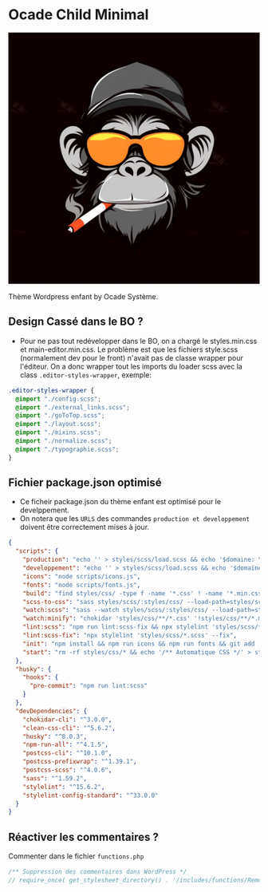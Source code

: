# Ocade Child Minimal

![Readme](./readme.png)

Thème Wordpress enfant by Ocade Système.

## Design Cassé dans le BO ?
* Pour ne pas tout redévelopper dans le BO, on a chargé le styles.min.css et main-editor.min.css. Le problème est que les fichiers style.scss (normalement dev pour le front) n'avait pas de classe wrapper pour l'éditeur. On a donc wrapper tout les imports du loader scss avec la class `.editor-styles-wrapper`, exemple:
```scss
.editor-styles-wrapper {
  @import "./config.scss";
  @import "./external_links.scss";
  @import "./goToTop.scss";
  @import "./layout.scss";
  @import "./mixins.scss";
  @import "./normalize.scss";
  @import "./typographie.scss";
}
```
## Fichier package.json optimisé
* Ce ficheir package.json du thème enfant est optimisé pour le develppement. 
* On notera que les `URLS` des commandes `production et developpement` doivent être correctement mises à jour.
```json
{
  "scripts": {
    "production": "echo '' > styles/scss/load.scss && echo '$domaine: \"restaurants.ocade.eu\";' > styles/scss/load.scss && npm run scss-to-css && npm run build",
    "developpement": "echo '' > styles/scss/load.scss && echo '$domaine: \"restaurants.docker.localhost\";' > styles/scss/load.scss",
    "icons": "node scripts/icons.js",
    "fonts": "node scripts/fonts.js",
    "build": "find styles/css/ -type f -name '*.css' ! -name '*.min.css' -exec sh -c 'cleancss -o \"${1%.css}.min.css\" \"$1\"' _ {} \\;",
    "scss-to-css": "sass styles/scss/:styles/css/ --load-path=styles/scss/load.scss",
    "watch:scss": "sass --watch styles/scss/:styles/css/ --load-path=styles/scss/load.scss",
    "watch:minify": "chokidar 'styles/css/**/*.css' '!styles/css/**/*.min.css' -c 'npm run build'",
    "lint:scss": "npm run lint:scss-fix && npx stylelint 'styles/scss/*.scss'",
    "lint:scss-fix": "npx stylelint 'styles/scss/*.scss' --fix",
    "init": "npm install && npm run icons && npm run fonts && git add . && git commit . -m '🚀 Initialisaton du projet' && git push origin master --force",
    "start": "rm -rf styles/css/* && echo '/** Automatique CSS */' > styles/css/main.css && npm run developpement && npm-run-all --parallel watch:* build"
  },
  "husky": {
    "hooks": {
      "pre-commit": "npm run lint:scss"
    }
  },
  "devDependencies": {
    "chokidar-cli": "^3.0.0",
    "clean-css-cli": "^5.6.2",
    "husky": "^8.0.3",
    "npm-run-all": "^4.1.5",
    "postcss-cli": "^10.1.0",
    "postcss-prefixwrap": "^1.39.1",
    "postcss-scss": "^4.0.6",
    "sass": "^1.59.2",
    "stylelint": "^15.6.2",
    "stylelint-config-standard": "^33.0.0"
  }
}
```

## Réactiver les commentaires ?
Commenter dans le fichier `functions.php`
```php
/** Suppression des commentaires dans WordPress */
// require_once( get_stylesheet_directory() . '/includes/functions/RemoveComments.php' );
```
